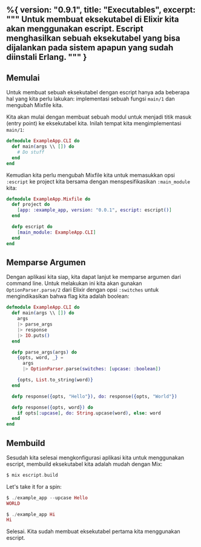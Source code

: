 %{
  version: "0.9.1",
  title: "Executables",
  excerpt: """
  Untuk membuat eksekutabel di Elixir kita akan menggunakan escript.  Escript menghasilkan sebuah eksekutabel yang bisa dijalankan pada sistem apapun yang sudah diinstali Erlang.
  """
}
---

## Memulai

Untuk membuat sebuah eksekutabel dengan escript hanya ada beberapa hal yang kita perlu lakukan: implementasi sebuah fungsi `main/1` dan mengubah Mixfile kita.

Kita akan mulai dengan membuat sebuah modul untuk menjadi titik masuk (entry point) ke eksekutabel kita.  Inilah tempat kita mengimplementasi `main/1`:

```elixir
defmodule ExampleApp.CLI do
  def main(args \\ []) do
    # Do stuff
  end
end
```

Kemudian kita perlu mengubah Mixfile kita untuk memasukkan opsi `:escript` ke project kita bersama dengan menspesifikasikan `:main_module` kita:

```elixir
defmodule ExampleApp.Mixfile do
  def project do
    [app: :example_app, version: "0.0.1", escript: escript()]
  end

  defp escript do
    [main_module: ExampleApp.CLI]
  end
end
```

## Memparse Argumen

Dengan aplikasi kita siap, kita dapat lanjut ke memparse argumen dari command line.  Untuk melakukan ini kita akan gunakan `OptionParser.parse/2` dari Elixir dengan opsi `:switches` untuk mengindikasikan bahwa flag kita adalah boolean:

```elixir
defmodule ExampleApp.CLI do
  def main(args \\ []) do
    args
    |> parse_args
    |> response
    |> IO.puts()
  end

  defp parse_args(args) do
    {opts, word, _} =
      args
      |> OptionParser.parse(switches: [upcase: :boolean])

    {opts, List.to_string(word)}
  end

  defp response({opts, "Hello"}), do: response({opts, "World"})

  defp response({opts, word}) do
    if opts[:upcase], do: String.upcase(word), else: word
  end
end
```

## Membuild

Sesudah kita selesai mengkonfigurasi aplikasi kita untuk menggunakan escript, membuild eksekutabel kita adalah mudah dengan Mix:

```elixir
$ mix escript.build
```

Let's take it for a spin:

```elixir
$ ./example_app --upcase Hello
WORLD

$ ./example_app Hi
Hi
```

Selesai.  Kita sudah membuat eksekutabel pertama kita menggunakan escript.
